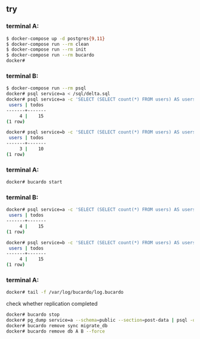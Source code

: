 ## try

### terminal A:

```bash
$ docker-compose up -d postgres{9,11}
$ docker-compose run --rm clean
$ docker-compose run --rm init
$ docker-compose run --rm bucardo
docker#
```

### terminal B:

```bash
$ docker-compose run --rm psql
docker# psql service=a < /sql/delta.sql
docker# psql service=a -c 'SELECT (SELECT count(*) FROM users) AS users, (SELECT count(*) FROM todos) AS todos'
 users | todos 
-------+-------
     4 |    15
(1 row)

docker# psql service=b -c 'SELECT (SELECT count(*) FROM users) AS users, (SELECT count(*) FROM todos) AS todos'
 users | todos 
-------+-------
     3 |    10
(1 row)
```

### terminal A:

```bash
docker# bucardo start
```

### terminal B:

```bash
docker# psql service=a -c 'SELECT (SELECT count(*) FROM users) AS users, (SELECT count(*) FROM todos) AS todos'
 users | todos 
-------+-------
     4 |    15
(1 row)

docker# psql service=b -c 'SELECT (SELECT count(*) FROM users) AS users, (SELECT count(*) FROM todos) AS todos'
 users | todos 
-------+-------
     4 |    15
(1 row)
```

### terminal A:

```bash
docker# tail -f /var/log/bucardo/log.bucardo
```

check whether replication completed

```bash
docker# bucardo stop
docker# pg_dump service=a --schema=public --section=post-data | psql -q service=b
docker# bucardo remove sync migrate_db
docker# bucardo remove db A B --force
```
